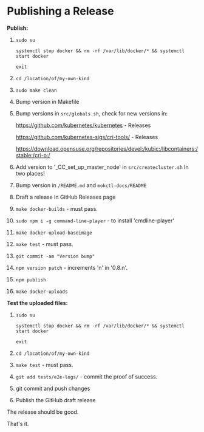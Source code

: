 # Publishing a Release

**Publish:**

1. `sudo su`
   
   `systemctl stop docker && rm -rf /var/lib/docker/* && systemctl start docker`
   
   `exit`

2. `cd /location/of/my-own-kind`

3. `sudo make clean`

4. Bump version in Makefile

5. Bump versions in `src/globals.sh`, check for new versions in:
   
   https://github.com/kubernetes/kubernetes - Releases
   
   https://github.com/kubernetes-sigs/cri-tools/ - Releases
   
   https://download.opensuse.org/repositories/devel:/kubic:/libcontainers:/stable:/cri-o:/

6. Add version to '_CC_set_up_master_node' in `src/createcluster.sh`
   In two places!

7. Bump version in `/README.md` and `mokctl-docs/README`

8. Draft a release in GitHub Releases page

9. `make docker-builds` - must pass.

10. `sudo npm i -g command-line-player` - to install 'cmdline-player'

11. `make docker-upload-baseimage`

12. `make test` - must pass.

13. `git commit -am "Version bump"`

14. `npm version patch` - increments 'n' in '0.8.n'.

15. `npm publish`

16. `make docker-uploads`

**Test the uploaded files:**

1. `sudo su`
   
   `systemctl stop docker && rm -rf /var/lib/docker/* && systemctl start docker`
   
   `exit`

2. `cd /location/of/my-own-kind`

3. `make test` - must pass.

4. `git add tests/e2e-logs/` - commit the proof of success.

5. git commit and push changes

6. Publish the GitHub draft release

The release should be good.

That's it.
